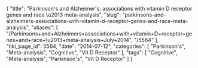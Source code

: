 {
    "title": "Parkinson's and Alzheimer's: associations with vitamin D receptor genes and race \u2013 meta-analysis",
    "slug": "parkinsons-and-alzheimers-associations-with-vitamin-d-receptor-genes-and-race-meta-analysis",
    "aliases": [
        "/Parkinsons+and+Alzheimers+associations+with+vitamin+D+receptor+genes+and+race+\u2013+meta-analysis+July+2014",
        "/5564"
    ],
    "tiki_page_id": 5564,
    "date": "2014-07-12",
    "categories": [
        "Parkinson's",
        "Meta-analysis",
        "Cognitive",
        "Vit D Receptor"
    ],
    "tags": [
        "Cognitive",
        "Meta-analysis",
        "Parkinson's",
        "Vit D Receptor"
    ]
}